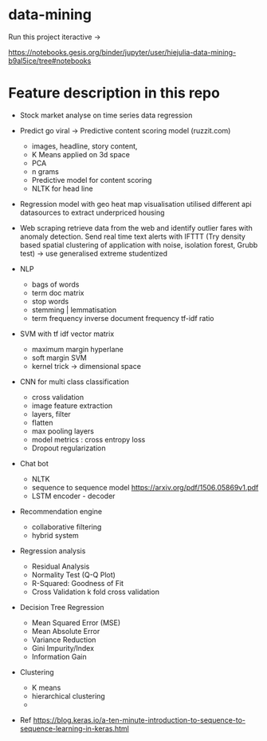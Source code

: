 # data-mining
Run this project iteractive -> 

https://notebooks.gesis.org/binder/jupyter/user/hiejulia-data-mining-b9al5ice/tree#notebooks


# Feature description in this repo 
- Stock market analyse on time series data regression

- Predict go viral -> Predictive content scoring model (ruzzit.com)
	- images, headline, story content, 
	- K Means applied on 3d space 
	- PCA 
	- n grams 
	- Predictive model for content scoring 
	- NLTK for head line 

- Regression model with geo heat map visualisation utilised different api datasources to extract underpriced housing 	

- Web scraping retrieve data from the web and identify outlier fares with anomaly detection. Send real time text alerts with IFTTT 
(Try density based spatial clustering of application with noise, isolation forest, Grubb test) -> use generalised extreme studentized 

- NLP 
	- bags of words 
	- term doc matrix 
	- stop words
	- stemming | lemmatisation 
	- term frequency inverse document frequency tf-idf ratio 

- SVM with tf idf vector matrix 
	- maximum margin hyperlane
	- soft margin SVM 
	- kernel trick -> dimensional space 

- CNN for multi class classification
	- cross validation 
	- image feature extraction 
	- layers, filter 
	- flatten
	- max pooling layers 
	- model metrics : cross entropy loss 
	- Dropout regularization 

- Chat bot 
	- NLTK 
	- sequence to sequence model https://arxiv.org/pdf/1506.05869v1.pdf
	- LSTM encoder - decoder 

- Recommendation engine 
	- collaborative filtering
	- hybrid system 

- Regression analysis 
	- Residual Analysis
	- Normality Test (Q-Q Plot)
	- R-Squared: Goodness of Fit
	- Cross Validation k fold cross validation 

- Decision Tree Regression 
	- Mean Squared Error (MSE)
	- Mean Absolute Error
	- Variance Reduction 
	- Gini Impurity/Index
	- Information Gain
	

- Clustering
	- K means 
	- hierarchical clustering 
	- 



- Ref 
https://blog.keras.io/a-ten-minute-introduction-to-sequence-to-sequence-learning-in-keras.html

